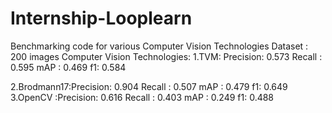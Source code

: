 # Internship-Looplearn
Benchmarking code for various Computer Vision Technologies
Dataset : 200 images
Computer Vision Technologies:
1.TVM: Precision: 0.573
       Recall : 0.595
       mAP : 0.469
       f1: 0.584
       
2.Brodmann17:Precision: 0.904
       Recall : 0.507
       mAP : 0.479
       f1: 0.649
3.OpenCV :Precision: 0.616
       Recall : 0.403
       mAP : 0.249
       f1: 0.488
